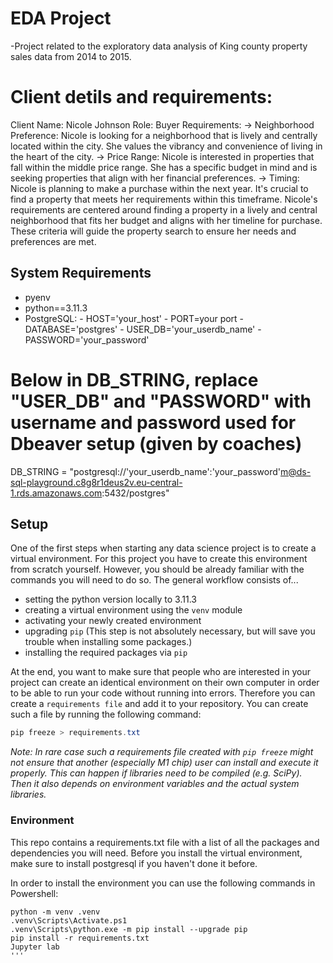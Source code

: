# EDA Project
-Project related to the exploratory data analysis of King county property sales data from 2014 to 2015.

# Client detils and requirements:

Client Name: Nicole Johnson 
Role: Buyer
Requirements:
→ Neighborhood Preference: Nicole is looking for a neighborhood that is lively and centrally located within the city. She values the vibrancy and convenience of living in the heart of the city.
→ Price Range: Nicole is interested in properties that fall within the middle price range. She has a specific budget in mind and is seeking properties that align with her financial preferences.
→ Timing: Nicole is planning to make a purchase within the next year. It's crucial to find a property that meets her requirements within this timeframe.
Nicole's requirements are centered around finding a property in a lively and central neighborhood that fits her budget and aligns with her timeline for purchase. These criteria will guide the property search to ensure her needs and preferences are met.


## System Requirements

- pyenv
- python==3.11.3
- PostgreSQL:
      - HOST='your_host'
      - PORT=your port
      - DATABASE='postgres'
      - USER_DB='your_userdb_name'
      - PASSWORD='your_password'


# Below in DB_STRING, replace "USER_DB" and "PASSWORD" with username and password used for Dbeaver setup (given by coaches)

DB_STRING = "postgresql://'your_userdb_name':'your_password'm@ds-sql-playground.c8g8r1deus2v.eu-central-1.rds.amazonaws.com:5432/postgres"

## Setup

One of the first steps when starting any data science project is to create a virtual environment. For this project you have to create this environment from scratch yourself. However, you should be already familiar with the commands you will need to do so. The general workflow consists of... 

* setting the python version locally to 3.11.3
* creating a virtual environment using the `venv` module
* activating your newly created environment 
* upgrading `pip` (This step is not absolutely necessary, but will save you trouble when installing some packages.)
* installing the required packages via `pip`

At the end, you want to make sure that people who are interested in your project can create an identical environment on their own computer in order to be able to run your code without running into errors. Therefore you can create a `requirements file` and add it to your repository. You can create such a file by running the following command: 

```Powershell
pip freeze > requirements.txt
```

*Note: In rare case such a requirements file created with `pip freeze` might not ensure that another (especially M1 chip) user can install and execute it properly. This can happen if libraries need to be compiled (e.g. SciPy). Then it also depends on environment variables and the actual system libraries.*


### Environment

This repo contains a requirements.txt file with a list of all the packages and dependencies you will need. Before you install the virtual environment, make sure to install postgresql if you haven't done it before.

In order to install the environment you can use the following commands in Powershell:

```
python -m venv .venv
.venv\Scripts\Activate.ps1
.venv\Scripts\python.exe -m pip install --upgrade pip
pip install -r requirements.txt
Jupyter lab
'''

